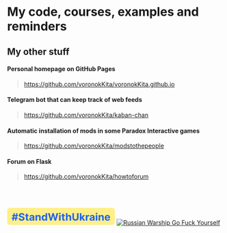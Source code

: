 # My code, courses, examples and reminders

## My other stuff

#### Personal homepage on GitHub Pages

> https://github.com/voronokKita/voronokKita.github.io

#### Telegram bot that can keep track of web feeds

> https://github.com/voronokKita/kaban-chan

#### Automatic installation of mods in some Paradox Interactive games

> https://github.com/voronokKita/modstothepeople

#### Forum on Flask

> https://github.com/voronokKita/howtoforum

<br><br><br>
[![Stand With Ukraine](https://raw.githubusercontent.com/vshymanskyy/StandWithUkraine/main/badges/StandWithUkraine.svg)](https://stand-with-ukraine.pp.ua)
[![Russian Warship Go Fuck Yourself](https://raw.githubusercontent.com/vshymanskyy/StandWithUkraine/main/badges/RussianWarship.svg)](https://stand-with-ukraine.pp.ua)
